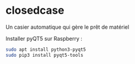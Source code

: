 # closedcase
Un casier automatique qui gère le prêt de matériel

Installer pyQT5 sur Raspberry :

```bash
sudo apt install python3-pyqt5
sudo pip3 install pyqt5-tools
```
